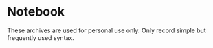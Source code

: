 # Notebook

These archives are used for personal use only. Only record simple but frequently used syntax.
